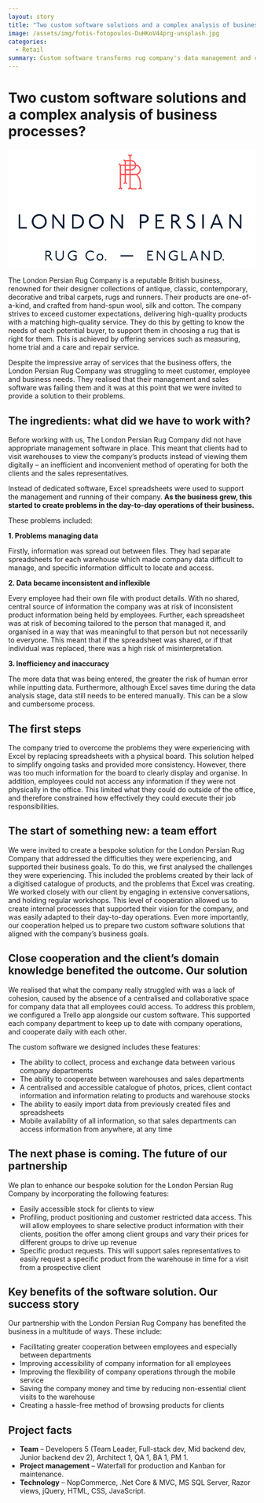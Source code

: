 ```yaml
---
layout: story
title: "Two custom software solutions and a complex analysis of business processes?"
image: /assets/img/fotis-fotopoulos-DuHKoV44prg-unsplash.jpg
categories:
  - Retail
summary: Custom software transforms rug company's data management and customer service.
---
```


# Two custom software solutions and a complex analysis of business processes?

![Table1](/assets/img/111.png)

The London Persian Rug Company is a reputable British business, renowned for their designer collections of antique, classic, contemporary, decorative and tribal carpets, rugs and runners. Their products are one-of-a-kind, and crafted from hand-spun wool, silk and cotton. The company strives to exceed customer expectations, delivering high-quality products with a matching high-quality service. They do this by getting to know the needs of each potential buyer, to support them in choosing a rug that is right for them. This is achieved by offering services such as measuring, home trial and a care and repair service.

Despite the impressive array of services that the business offers, the London Persian Rug Company was struggling to meet customer, employee and business needs. They realised that their management and sales software was failing them and it was at this point that we were invited to provide a solution to their problems.

## The ingredients: what did we have to work with?
Before working with us, The London Persian Rug Company did not have appropriate management software in place. This meant that clients had to visit warehouses to view the company’s products instead of viewing them digitally – an inefficient and inconvenient method of operating for both the clients and the sales representatives.

Instead of dedicated software, Excel spreadsheets were used to support the management and running of their company. **As the business grew, this started to create problems in the day-to-day operations of their business.**

These problems included:

**1. Problems managing data**

Firstly, information was spread out between files. They had separate spreadsheets for each warehouse which made company data difficult to manage, and specific information difficult to locate and access.

**2. Data became inconsistent and inflexible**

Every employee had their own file with product details. With no shared, central source of information the company was at risk of inconsistent product information being held by employees. Further, each spreadsheet was at risk of becoming tailored to the person that managed it, and organised in a way that was meaningful to that person but not necessarily to everyone. This meant that if the spreadsheet was shared, or if that individual was replaced, there was a high risk of misinterpretation. 

**3. Inefficiency and inaccuracy**

The more data that was being entered, the greater the risk of human error while inputting data.  Furthermore, although Excel saves time during the data analysis stage, data still needs to be entered manually. This can be a slow and cumbersome process.

## The first steps
The company tried to overcome the problems they were experiencing with Excel by replacing spreadsheets with a physical board. This solution helped to simplify ongoing tasks and provided more consistency. However, there was too much information for the board to clearly display and organise. In addition, employees could not access any information if they were not physically in the office. This limited what they could do outside of the office, and therefore constrained how effectively they could execute their job responsibilities.

## The start of something new: a team effort

We were invited to create a bespoke solution for the London Persian Rug Company that addressed the difficulties they were experiencing, and supported their business goals. To do this, we first analysed the challenges they were experiencing. This included the problems created by their lack of a digitised catalogue of products, and the problems that Excel was creating. We worked closely with our client by engaging in extensive conversations, and holding regular workshops. This level of cooperation allowed us to create internal processes that supported their vision for the company, and was easily adapted to their day-to-day operations. Even more importantly, our cooperation helped us to prepare two custom software solutions that aligned with the company’s business goals.

## Close cooperation and the client’s domain knowledge benefited the outcome. Our solution

We realised that what the company really struggled with was a lack of cohesion, caused by the absence of a centralised and collaborative space for company data that all employees could access. To address this problem, we configured a Trello app alongside our custom software. This supported each company department to keep up to date with company operations, and cooperate daily with each other.

The custom software we designed includes these features:

- The ability to collect, process and exchange data between various company departments
- The ability to cooperate between warehouses and sales departments
- A centralised and accessible catalogue of photos, prices, client contact information and information relating to products and warehouse stocks
- The ability to easily import data from previously created files and spreadsheets
- Mobile availability of all information, so that sales departments can access information from anywhere, at any time

## The next phase is coming. The future of our partnership
We plan to enhance our bespoke solution for the London Persian Rug Company by incorporating the following features:

- Easily accessible stock for clients to view
- Profiling, product positioning and customer restricted data access. This will allow employees to share selective product information with their clients, position the offer among client groups and vary their prices for different groups to drive up revenue
- Specific product requests. This will support sales representatives to easily request a specific product from the warehouse in time for a visit from a prospective client

## Key benefits of the software solution. Our success story
Our partnership with the London Persian Rug Company has benefited the business in a multitude of ways. These include:

- Facilitating greater cooperation between employees and especially between departments
- Improving accessibility of company information for all employees
- Improving the flexibility of company operations through the mobile service
- Saving the company money and time by reducing non-essential client visits to the warehouse
- Creating a hassle-free method of browsing products for clients

## Project facts
- **Team** – Developers 5 (Team Leader, Full-stack dev, Mid backend dev, Junior backend dev 2), Architect 1, QA 1, BA 1, PM 1.
- **Project management** – Waterfall for production and Kanban for maintenance.
- **Technology** – NopCommerce, .Net Core & MVC, MS SQL Server, Razor views, jQuery, HTML, CSS, JavaScript.

